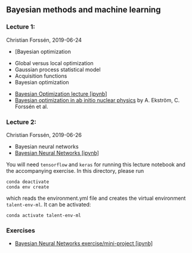 ## Bayesian methods and machine learning

### Lecture 1: 
Christian Forss&eacute;n, 2019-06-24

* [Bayesian optimization 
- Global versus local optimization
- Gaussian process statistical model
- Acquisition functions
- Bayesian optimization
* [Bayesian Optimization lecture [ipynb]](https://github.com/NuclearTalent/Bayes2019/blob/master/topics/bayesian-methods-and-machine-learning/BayesOpt.ipynb)
* [Bayesian optimization in ab initio nuclear physics](https://iopscience.iop.org/article/10.1088/1361-6471/ab2b14) by A. Ekström, C. Forssén et al.

### Lecture 2: 
Christian Forss&eacute;n, 2019-06-26

* Bayesian neural networks
* [Bayesian Neural Networks [ipynb]](https://github.com/NuclearTalent/Bayes2019/blob/master/topics/bayesian-methods-and-machine-learning/bnn.ipynb)

You will need `tensorflow` and `keras` for running this lecture notebook and the accompanying exercise. In this directory, please run

    conda deactivate
	conda env create

which reads the environment.yml file and creates the virtual environment `talent-env-ml`. It can be activated:

    conda activate talent-env-ml

### Exercises
* [Bayesian Neural Networks exercise/mini-project [ipynb]](https://github.com/NuclearTalent/Bayes2019/blob/master/topics/bayesian-methods-and-machine-learning/mini-project-IIIb_bayesian_neural_networks.ipynb)
